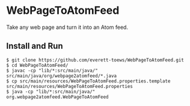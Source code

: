 WebPageToAtomFeed
=================

Take any web page and turn it into an Atom feed.

## Install and Run

```
$ git clone https://github.com/everett-toews/WebPageToAtomFeed.git
$ cd WebPageToAtomFeed/
$ javac -cp "lib/*:src/main/java/" src/main/java/org/webpage2atomfeed/*.java
$ cp src/main/resources/WebPageToAtomFeed.properties.template src/main/resources/WebPageToAtomFeed.properties
$ java -cp "lib/*:src/main/java/" org.webpage2atomfeed.WebPageToAtomFeed
```

